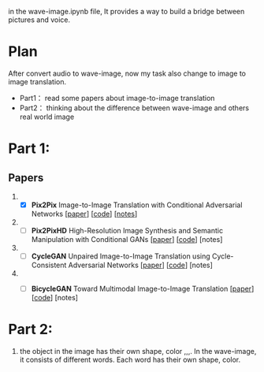 in the wave-image.ipynb file, It provides a way to build a bridge between pictures and voice.
# Plan
After convert audio to wave-image, now my task also change to image to image translation.
- Part1： read some papers about image-to-image translation
- Part2： thinking about the difference between wave-image and others real world image

# Part 1:
## Papers
1. - [x] **Pix2Pix** Image-to-Image Translation with Conditional Adversarial Networks [[paper](https://arxiv.org/pdf/1611.07004.pdf)] [[code](https://github.com/junyanz/pytorch-CycleGAN-and-pix2pix)] [[notes](./papers/pix2pix/pix2pix.md)]
2. - [ ] **Pix2PixHD** High-Resolution Image Synthesis and Semantic Manipulation with Conditional GANs [[paper](https://arxiv.org/pdf/1711.11585.pdf)] [[code](https://github.com/NVIDIA/pix2pixHD)] [notes]
3. - [ ] **CycleGAN** Unpaired Image-to-Image Translation using Cycle-Consistent Adversarial Networks [[paper](https://arxiv.org/pdf/1703.10593.pdf)] [[code](https://github.com/junyanz/pytorch-CycleGAN-and-pix2pix)] [notes]
4. - [ ] **BicycleGAN** Toward Multimodal Image-to-Image Translation [[paper](https://arxiv.org/pdf/1711.11586.pdf)] [[code](https://github.com/junyanz/BicycleGAN)] [notes]



# Part 2:
1. the object in the image has their own shape, color ,,,. In the wave-image, it consists of different words. Each word has their own shape, color. 
